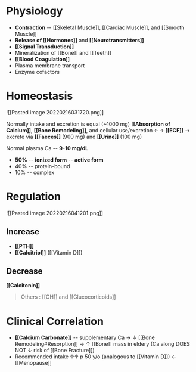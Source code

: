 # Physiology
- **Contraction** -- [[Skeletal Muscle]], [[Cardiac Muscle]], and [[Smooth Muscle]]
- **Release of [[Hormones]]** and **[[Neurotransmitters]]**
- **[[Signal Transduction]]**
- Mineralization of [[Bone]] and [[Teeth]]
- **[[Blood Coagulation]]**
- Plasma membrane transport
- Enzyme cofactors

# Homeostasis

![[Pasted image 20220216031720.png]]

Normally intake and excretion is equal (~1000 mg)
**[[Absorption of Calcium]]**, **[[Bone Remodeling]]**, and cellular use/excretion ←→ **[[ECF]]** → excrete via **[[Faeces]]** (900 mg) and **[[Urine]]** (100 mg)

Normal plasma Ca -- **9-10 mg/dL**
- **50%** -- **ionized form** -- **active form**
- 40% -- protein-bound
- 10% -- complex

# Regulation

![[Pasted image 20220216041201.png]]

## Increase
- **[[PTH]]**
- **[[Calcitriol]]** ([[Vitamin D]])

## Decrease
**[[Calcitonin]]**

> Others : [[GH]] and [[Glucocorticoids]]

# Clinical Correlation
- **[[Calcium Carbonate]]** -- supplementary Ca → ↓ [[Bone Remodeling#Resorption]] → ↑ [[Bone]] mass in eldery (Ca along DOES NOT ↓ risk of [[Bone Fracture]])
- Recommended intake ↑↑ p 50 y/o (analogous to [[Vitamin D]]) ← [[Menopause]]